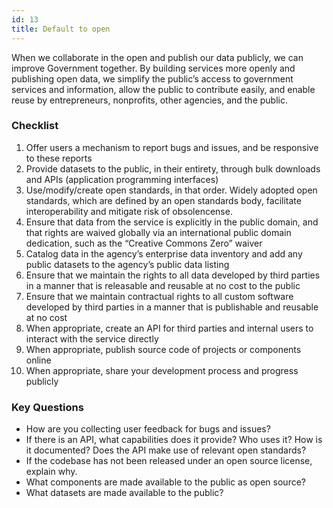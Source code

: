 ```yaml
---
id: 13
title: Default to open
---
```


When we collaborate in the open and publish our data publicly, we can improve Government together. By building services more openly and publishing open data, we simplify the public’s access to government services and information, allow the public to contribute easily, and enable reuse by entrepreneurs, nonprofits, other agencies, and the public.

### Checklist
1. Offer users a mechanism to report bugs and issues, and be responsive to these reports
2. Provide datasets to the public, in their entirety, through bulk downloads and APIs (application programming interfaces)
3. Use/modify/create open standards, in that order. Widely adopted open standards, which are defined by an open standards body, facilitate interoperability and mitigate risk of obsolencense. 
4. Ensure that data from the service is explicitly in the public domain, and that rights are waived globally via an international public domain dedication, such as the “Creative Commons Zero” waiver
5. Catalog data in the agency’s enterprise data inventory and add any public datasets to the agency’s public data listing
6. Ensure that we maintain the rights to all data developed by third parties in a manner that is releasable and reusable at no cost to the public
7. Ensure that we maintain contractual rights to all custom software developed by third parties in a manner that is publishable and reusable at no cost
8. When appropriate, create an API for third parties and internal users to interact with the service directly
9. When appropriate, publish source code of projects or components online
10. When appropriate, share your development process and progress publicly

### Key Questions
- How are you collecting user feedback for bugs and issues?
- If there is an API, what capabilities does it provide? Who uses it? How is it documented? Does the API make use of relevant open standards?
- If the codebase has not been released under an open source license, explain why.
- What components are made available to the public as open source?
- What datasets are made available to the public?
